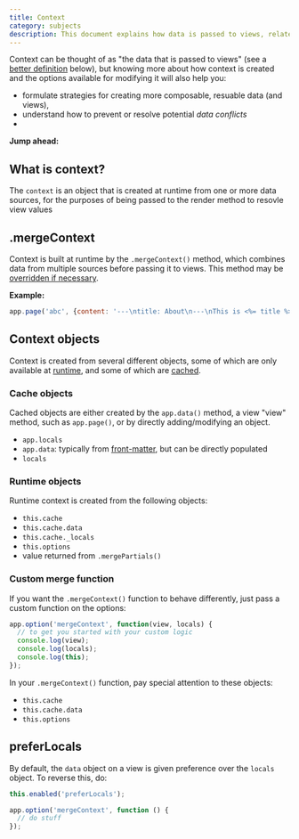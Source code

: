 ```yaml
---
title: Context
category: subjects
description: This document explains how data is passed to views, related methods, and tips for getting the results you need
---
```


Context can be thought of as "the data that is passed to views" (see a [better definition](#what-is-context) below), but knowing more about how context is created and the options available for modifying it will also help you:

- formulate strategies for creating more composable, resuable data (and views),
- understand how to prevent or resolve potential _data conflicts_
-

**Jump ahead:**

<!-- toc -->

## What is context?

The `context` is an object that is created at runtime from one or more data sources, for the purposes of being passed to the render method to resovle view values

## .mergeContext

Context is built at runtime by the `.mergeContext()` method, which combines data from multiple sources before passing it to views. This method may be [overridden if necessary](#custom-merge-function).

**Example:**

```js
app.page('abc', {content: '---\ntitle: About\n---\nThis is <%= title %>.' }, {title: 'Home'});
```


## Context objects

Context is created from several different objects, some of which are only available at [runtime](#runtime-objects), and some of which are [cached](#cached-objects).


### Cache objects

Cached objects are either created by the `app.data()` method, a view "view" method, such as `app.page()`, or by directly adding/modifying an object.

  - `app.locals`
  - `app.data`: typically from [front-matter](), but can be directly populated
  - `locals`


### Runtime objects

Runtime context is created from the following objects:


  - `this.cache`
  - `this.cache.data`
  - `this.cache._locals`
  - `this.options`
  - value returned from `.mergePartials()`


### Custom merge function

If you want the `.mergeContext()` function to behave differently, just pass a custom function on the options:

```js
app.option('mergeContext', function(view, locals) {
  // to get you started with your custom logic
  console.log(view);
  console.log(locals);
  console.log(this);
});
```

In your `.mergeContext()` function, pay special attention to these objects:

  - `this.cache`
  - `this.cache.data`
  - `this.options`


## preferLocals

By default, the `data` object on a view is given preference over the `locals` object. To reverse this, do:

```js
this.enabled('preferLocals');
```


```js
app.option('mergeContext', function () {
  // do stuff
});
```
